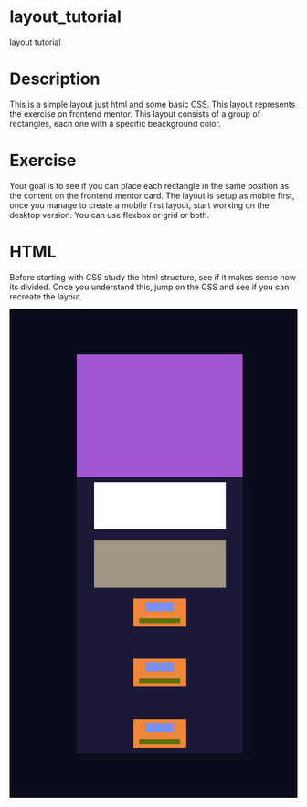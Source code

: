 # layout_tutorial
 layout tutorial

 # Description
 This is a simple layout just html and some basic CSS. This layout represents the exercise on frontend mentor. This layout consists of a group of rectangles, each one with a specific beackground color.

 # Exercise
 Your goal is to see if you can place each rectangle in the same position as the content on the frontend mentor card. The layout is setup as mobile first, once you manage to create a mobile first layout, start working on the desktop version. You can use flexbox or grid or both.

 # HTML
 Before starting with CSS study the html structure, see if it makes sense how its divided. Once you understand this, jump on the CSS and see if you can recreate the layout.

![](screenshot_mobile.jpg)